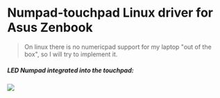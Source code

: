# Numpad-touchpad Linux driver for Asus Zenbook
> On linux there is no numericpad support for my laptop "out of the box", so I will try to implement it.


##### LED Numpad integrated into the touchpad:
![](https://github.com/khadievedem/asus-zenbook-numpad-driver-rs/blob/numericpad-img/numberpad.jpg)
